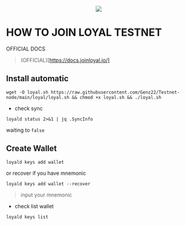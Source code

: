 

<p align=center>
<img height="auto" src="https://user-images.githubusercontent.com/94878333/200184787-2465bb11-9e4a-40df-9926-7e8948803c83.jpg">
</p>


# HOW TO JOIN LOYAL TESTNET

OFFICIAL DOCS
>(OFFICIAL)[https://docs.joinloyal.io/]

## Install automatic

```
wget -O loyal.sh https://raw.githubusercontent.com/Genz22/Testnet-node/main/loyal/loyal.sh && chmod +x loyal.sh && ./loyal.sh
```

- check sync 

```
loyald status 2>&1 | jq .SyncInfo
```

waiting to `false`

## Create Wallet

```
loyald keys add wallet
```

or recover if you have mnemonic

```
loyald keys add wallet --recover
```

>input your mnemonic

- check list wallet

```
loyald keys list
```

##
